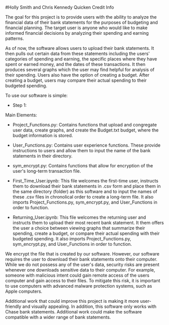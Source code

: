 #Holly Smith and Chris Kennedy Quicken Credit Info

The goal for this project is to provide users with the ability to analyze the financial data of their bank statements for the purposes of budgeting and financial planning. The target user is anyone who would like to make informed financial decisions by analyzing their spending and earning patterns. 

As of now, the software allows users to upload their bank statements. It then pulls out certain data from these statements including the users' categories of spending and earning, the specific places where they have spent or earned money, and the dates of these transactions. It then produces several graphs which the user may find helpful for analysis of their spending. Users also have the option of creating a budget. After creating a budget, users may compare their actual spending to their budgeted spending.

To use our software is simple:

- Step 1: 
  
Main Elements: 

- Project_Functions.py: Contains functions that upload and congregate user data, create graphs, and create the Budget.txt budget, where the budget information is stored.
  
- User_Functions.py: Contains user experience functions. These provide instructions to users and allow them to input the name of the bank statements in their directory.

- sym_encrypt.py: Contains functions that allow for encryption of the user's long-term transaction file. 
  
- First_Time_User.ipynb: This file welcomes the first-time user, instructs them to download their bank statements in .csv form and place them in the same directory (folder) as this software and to input the names of these .csv files in chronolical order to create a long-term file. It also imports Project_Functions.py, sym_encrypt.py, and User_Functions in order to function. 

- Returning_User.ipynb: This file welcomes the returning user and instructs them to upload their most recent bank statement. It them offers the user a choice between viewing graphs that summarize their spending, create a budget, or compare their actual spending with their budgeted spending. It also imports Project_Functions.py, sym_encrypt.py, and User_Functions in order to function. 




We encrypt the file that is created by our software. However, our software requires the user to download their bank statements onto their computer. While we do not possess any of the user's data, security risks are present whenever one downloads sensitive data to their computer. For example, someone with malicious intent could gain remote access of the users computer and gain access to their files. To mitigate this risk, it is important to use computers with advanced malware protection systems, such as Apple computers.

Additional work that could improve this project is making it more user-friendly and visually appealing. In addition, this software only works with Chase bank statements. Additional work could make the software compatible with a wider range of bank statements. 


